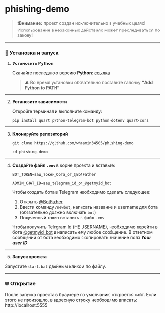
# phishing-demo

> **❗️Внимание:** проект создан исключительно в учебных целях! Использование в незаконных действиях может преследоваться по закону!

___

### 🔧 Установка и запуск

1. **Установите Python**

   Скачайте последнюю версию **Python**: [ссылка](https://www.python.org/downloads/) 

   > ⚠️ Во время установки обязательно поставьте галочку **“Add Python to PATH”**

---

2. **Установите зависимости**

   Откройте терминал и выполните команду:

   `pip install quart python-telegram-bot python-dotenv quart-cors`

---

3. **Клонируйте репозиторий**

   `git clone https://github.com/whoamin34505/phishing-demo`
   
   `cd phishing-demo`

---

4. **Создайте файл `.env`** в корне проекта и вставьте:

   `BOT_TOKEN=ваш_токен_бота_от_@BotFather`
   
   `ADMIN_CHAT_ID=ваш_telegram_id_от_@getmyid_bot`
   
   Чтобы создать бота в Telegram необходимо сделать следующее:
   1. Открыть [@BotFather](https://t.me/BotFather)
   2. Ввести команду `/newbot`, написать название и username для бота (обязательно должно включать `bot`)
   3. Полученный токен вставить в файл `.env`
   
   Чтобы получить Telegram Id (НЕ USERNAME), необходимо перейти в бота [@getmyid_bot](https://t.me/getmyid_bot) и написать ему любое сообщение. В ответном сообщении от бота необходимо скопировать значение поля ***Your user ID***.

---

5. **Запуск проекта**

Запустите `start.bat` двойным кликом по файлу.

---

### 🌐 Открытие

После запуска проекта в браузере по умолчанию откроется сайт. Если этого не произошло, в адресную строку необходимо вписать:  http://localhost:5555
